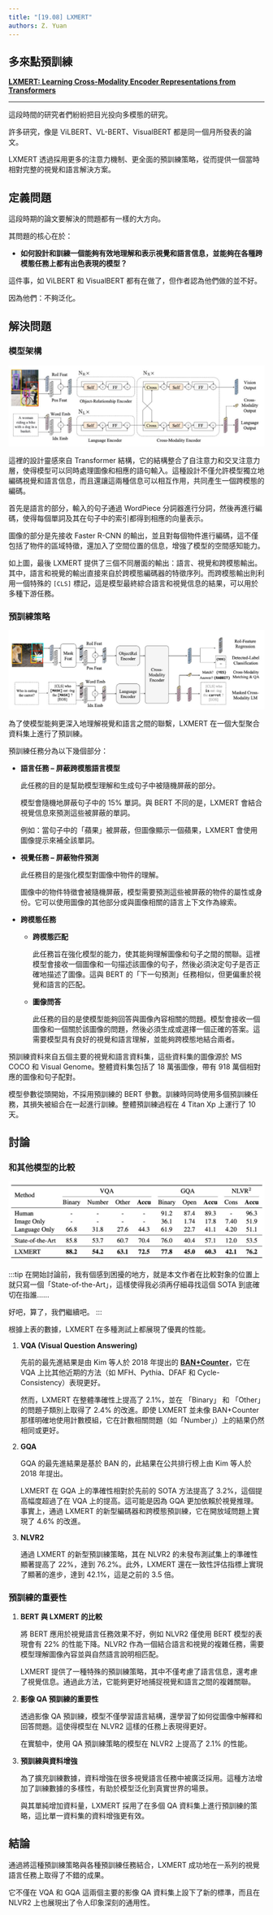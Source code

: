 ```yaml
---
title: "[19.08] LXMERT"
authors: Z. Yuan
---
```


## 多來點預訓練

[**LXMERT: Learning Cross-Modality Encoder Representations from Transformers**](https://arxiv.org/abs/1908.07490)

---

這段時間的研究者們紛紛把目光投向多模態的研究。

許多研究，像是 ViLBERT、VL-BERT、VisualBERT 都是同一個月所發表的論文。

LXMERT 透過採用更多的注意力機制、更全面的預訓練策略，從而提供一個當時相對完整的視覺和語言解決方案。

## 定義問題

這段時期的論文要解決的問題都有一樣的大方向。

其問題的核心在於：

- **如何設計和訓練一個能夠有效地理解和表示視覺和語言信息，並能夠在各種跨模態任務上都有出色表現的模型？**

這件事，如 ViLBERT 和 VisualBERT 都有在做了，但作者認為他們做的並不好。

因為他們：不夠泛化。

## 解決問題

### 模型架構

![LXMERT 模型架構](./img/arch_lxmert.jpg)

這裡的設計靈感來自 Transformer 結構，它的結構整合了自注意力和交叉注意力層，使得模型可以同時處理圖像和相應的語句輸入。這種設計不僅允許模型獨立地編碼視覺和語言信息，而且還讓這兩種信息可以相互作用，共同產生一個跨模態的編碼。

首先是語言的部分，輸入的句子通過 WordPiece 分詞器進行分詞，然後再進行編碼，使得每個單詞及其在句子中的索引都得到相應的向量表示。

圖像的部分是先接收 Faster R-CNN 的輸出，並且對每個物件進行編碼，這不僅包括了物件的區域特徵，還加入了空間位置的信息，增強了模型的空間感知能力。

如上圖，最後 LXMERT 提供了三個不同層面的輸出：語言、視覺和跨模態輸出。其中，語言和視覺的輸出直接來自於跨模態編碼器的特徵序列。而跨模態輸出則利用一個特殊的 `[CLS]` 標記，這是模型最終綜合語言和視覺信息的結果，可以用於多種下游任務。

### 預訓練策略

![LXMERT 預訓練任務](./img/lxmert_pretrain.jpg)

為了使模型能夠更深入地理解視覺和語言之間的聯繫，LXMERT 在一個大型聚合資料集上進行了預訓練。

預訓練任務分為以下幾個部分：

- **語言任務 – 屏蔽跨模態語言模型**

  此任務的目的是幫助模型理解和生成句子中被隨機屏蔽的部分。

  模型會隨機地屏蔽句子中的 15% 單詞。與 BERT 不同的是，LXMERT 會結合視覺信息來預測這些被屏蔽的單詞。

  例如：當句子中的「蘋果」被屏蔽，但圖像顯示一個蘋果，LXMERT 會使用圖像提示來補全該單詞。

- **視覺任務 – 屏蔽物件預測**

  此任務目的是強化模型對圖像中物件的理解。

  圖像中的物件特徵會被隨機屏蔽，模型需要預測這些被屏蔽的物件的屬性或身份。它可以使用圖像的其他部分或與圖像相關的語言上下文作為線索。

- **跨模態任務**

  - **跨模態匹配**

    此任務旨在強化模型的能力，使其能夠理解圖像和句子之間的關聯。這裡模型會接收一個圖像和一句描述該圖像的句子，然後必須決定句子是否正確地描述了圖像。這與 BERT 的「下一句預測」任務相似，但更偏重於視覺和語言的匹配。

  - **圖像問答**

    此任務的目的是使模型能夠回答與圖像內容相關的問題。模型會接收一個圖像和一個關於該圖像的問題，然後必須生成或選擇一個正確的答案。這需要模型具有良好的視覺和語言理解，並能夠跨模態地結合兩者。

預訓練資料來自五個主要的視覺和語言資料集，這些資料集的圖像源於 MS COCO 和 Visual Genome。整體資料集包括了 18 萬張圖像，帶有 918 萬個相對應的圖像和句子配對。

模型參數從頭開始，不採用預訓練的 BERT 參數。訓練時同時使用多個預訓練任務，其損失被組合在一起進行訓練。整體預訓練過程在 4 Titan Xp 上運行了 10 天。

## 討論

### 和其他模型的比較

![LXMERT 和其他模型的比較](./img/lxmert_table1.jpg)

:::tip
在開始討論前，我有個感到困擾的地方，就是本文作者在比較對象的位置上就只寫一個「State-of-the-Art」，這樣使得我必須再仔細尋找這個 SOTA 到底確切在指誰……

好吧，算了，我們繼續吧。
:::

根據上表的數據，LXMERT 在多種測試上都展現了優異的性能。

1. **VQA (Visual Question Answering)**

   先前的最先進結果是由 Kim 等人於 2018 年提出的 [**BAN+Counter**](https://arxiv.org/abs/1805.07932)，它在 VQA 上比其他近期的方法（如 MFH、Pythia、DFAF 和 Cycle-Consistency）表現更好。

   然而，LXMERT 在整體準確性上提高了 2.1%，並在 「Binary」 和 「Other」 的問題子類別上取得了 2.4% 的改進。即使 LXMERT 並未像 BAN+Counter 那樣明確地使用計數模組，它在計數相關問題（如「Number」）上的結果仍然相同或更好。

2. **GQA**

   GQA 的最先進結果是基於 BAN 的，此結果在公共排行榜上由 Kim 等人於 2018 年提出。

   LXMERT 在 GQA 上的準確性相對於先前的 SOTA 方法提高了 3.2%，這個提高幅度超過了在 VQA 上的提高。這可能是因為 GQA 更加依賴於視覺推理。事實上，通過 LXMERT 的新型編碼器和跨模態預訓練，它在開放域問題上實現了 4.6% 的改進。

3. **NLVR2**

   通過 LXMERT 的新型預訓練策略，其在 NLVR2 的未發布測試集上的準確性顯著提高了 22%，達到 76.2%。此外，LXMERT 還在一致性評估指標上實現了顯著的進步，達到 42.1%，這是之前的 3.5 倍。

### 預訓練的重要性

1. **BERT 與 LXMERT 的比較**

   將 BERT 應用於視覺語言任務效果不好，例如 NLVR2 僅使用 BERT 模型的表現會有 22% 的性能下降。NLVR2 作為一個結合語言和視覺的複雜任務，需要模型理解圖像內容並與自然語言說明相匹配。

   LXMERT 提供了一種特殊的預訓練策略，其中不僅考慮了語言信息，還考慮了視覺信息。通過此方法，它能夠更好地捕捉視覺和語言之間的複雜關聯。

2. **影像 QA 預訓練的重要性**

   透過影像 QA 預訓練，模型不僅學習語言結構，還學習了如何從圖像中解釋和回答問題。這使得模型在 NLVR2 這樣的任務上表現得更好。

   在實驗中，使用 QA 預訓練策略的模型在 NLVR2 上提高了 2.1% 的性能。

3. **預訓練與資料增強**

   為了擴充訓練數據，資料增強在很多視覺語言任務中被廣泛採用。這種方法增加了訓練數據的多樣性，有助於模型泛化到真實世界的場景。

   與其單純增加資料量，LXMERT 採用了在多個 QA 資料集上進行預訓練的策略，這比單一資料集的資料增強更有效。

## 結論

通過將這種預訓練策略與各種預訓練任務結合，LXMERT 成功地在一系列的視覺語言任務上取得了不錯的成果。

它不僅在 VQA 和 GQA 這兩個主要的影像 QA 資料集上設下了新的標準，而且在 NLVR2 上也展現出了令人印象深刻的通用性。
